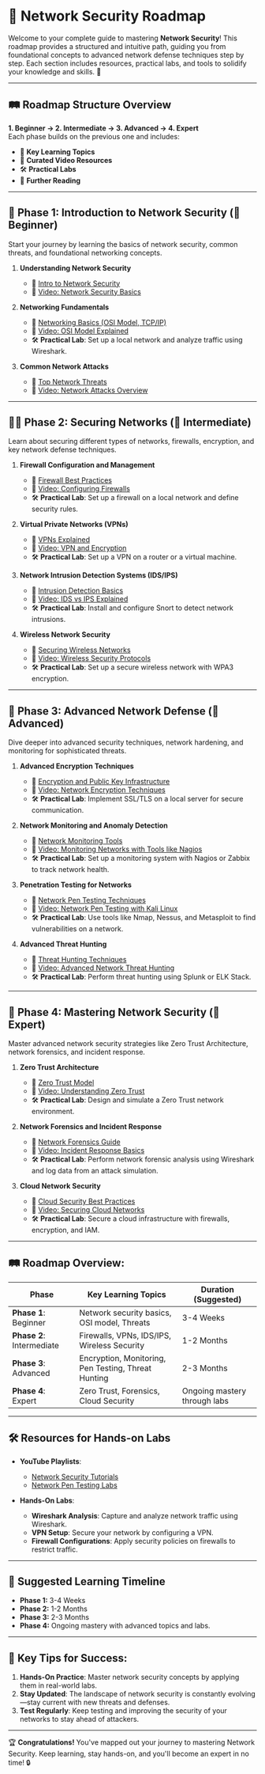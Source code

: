# 🚀 **Network Security Roadmap**  
Welcome to your complete guide to mastering **Network Security**! This roadmap provides a structured and intuitive path, guiding you from foundational concepts to advanced network defense techniques step by step. Each section includes resources, practical labs, and tools to solidify your knowledge and skills. 🔐

---

## 🛤️ **Roadmap Structure Overview**

**1. Beginner → 2. Intermediate → 3. Advanced → 4. Expert**  
Each phase builds on the previous one and includes:
- 🔗 **Key Learning Topics**
- 🎥 **Curated Video Resources**
- 🛠️ **Practical Labs**
- 📖 **Further Reading**

---

## 🎯 **Phase 1: Introduction to Network Security (🚶 Beginner)**  
Start your journey by learning the basics of network security, common threats, and foundational networking concepts.

1. **Understanding Network Security**
   - 📖 [Intro to Network Security](https://www.coursera.org/learn/network-security)
   - 🎥 [Video: Network Security Basics](https://www.youtube.com/watch?v=IjwlpERokN4)

2. **Networking Fundamentals**
   - 📖 [Networking Basics (OSI Model, TCP/IP)](https://www.comptia.org/content/guides/networking-basics)
   - 🎥 [Video: OSI Model Explained](https://www.youtube.com/watch?v=vv4y_uOneC0)
   - 🛠️ **Practical Lab**: Set up a local network and analyze traffic using Wireshark.

3. **Common Network Attacks**
   - 📖 [Top Network Threats](https://owasp.org/www-community/attacks/)
   - 🎥 [Video: Network Attacks Overview](https://www.youtube.com/watch?v=Vu44mGvgsHc)

---

## 🏃‍♂️ **Phase 2: Securing Networks (🏃 Intermediate)**  
Learn about securing different types of networks, firewalls, encryption, and key network defense techniques.

1. **Firewall Configuration and Management**
   - 📖 [Firewall Best Practices](https://www.cisco.com/c/en/us/products/security/firewalls.html)
   - 🎥 [Video: Configuring Firewalls](https://www.youtube.com/watch?v=1udYzktT3EI)
   - 🛠️ **Practical Lab**: Set up a firewall on a local network and define security rules.

2. **Virtual Private Networks (VPNs)**
   - 📖 [VPNs Explained](https://www.cisco.com/c/en/us/products/security/vpn-endpoint-security-clients/what-is-vpn.html)
   - 🎥 [Video: VPN and Encryption](https://www.youtube.com/watch?v=9Dn2dG2pGUA)
   - 🛠️ **Practical Lab**: Set up a VPN on a router or a virtual machine.

3. **Network Intrusion Detection Systems (IDS/IPS)**
   - 📖 [Intrusion Detection Basics](https://www.cisco.com/c/en/us/products/security/intrusion-prevention-system-ips/index.html)
   - 🎥 [Video: IDS vs IPS Explained](https://www.youtube.com/watch?v=kvUMJwqrY4A)
   - 🛠️ **Practical Lab**: Install and configure Snort to detect network intrusions.

4. **Wireless Network Security**
   - 📖 [Securing Wireless Networks](https://www.cisco.com/c/en/us/solutions/small-business/resource-center/networking/wireless-network-security.html)
   - 🎥 [Video: Wireless Security Protocols](https://www.youtube.com/watch?v=g8Qv7ZymzmU)
   - 🛠️ **Practical Lab**: Set up a secure wireless network with WPA3 encryption.

---

## 🚀 **Phase 3: Advanced Network Defense (🚀 Advanced)**  
Dive deeper into advanced security techniques, network hardening, and monitoring for sophisticated threats.

1. **Advanced Encryption Techniques**
   - 📖 [Encryption and Public Key Infrastructure](https://www.cloudflare.com/learning/ssl/what-is-public-key-infrastructure-pki/)
   - 🎥 [Video: Network Encryption Techniques](https://www.youtube.com/watch?v=I2VtTqEyYro)
   - 🛠️ **Practical Lab**: Implement SSL/TLS on a local server for secure communication.

2. **Network Monitoring and Anomaly Detection**
   - 📖 [Network Monitoring Tools](https://www.solarwinds.com/network-monitoring-software)
   - 🎥 [Video: Monitoring Networks with Tools like Nagios](https://www.youtube.com/watch?v=7hQXA2aVYZU)
   - 🛠️ **Practical Lab**: Set up a monitoring system with Nagios or Zabbix to track network health.

3. **Penetration Testing for Networks**
   - 📖 [Network Pen Testing Techniques](https://owasp.org/www-project-penetration-testing/)
   - 🎥 [Video: Network Pen Testing with Kali Linux](https://www.youtube.com/watch?v=8pkDgfFCR3I)
   - 🛠️ **Practical Lab**: Use tools like Nmap, Nessus, and Metasploit to find vulnerabilities on a network.

4. **Advanced Threat Hunting**
   - 📖 [Threat Hunting Techniques](https://www.crowdstrike.com/cybersecurity-101/threat-hunting/)
   - 🎥 [Video: Advanced Network Threat Hunting](https://www.youtube.com/watch?v=pznDxomOwXs)
   - 🛠️ **Practical Lab**: Perform threat hunting using Splunk or ELK Stack.

---

## 🏅 **Phase 4: Mastering Network Security (🏅 Expert)**  
Master advanced network security strategies like Zero Trust Architecture, network forensics, and incident response.

1. **Zero Trust Architecture**
   - 📖 [Zero Trust Model](https://www.nist.gov/news-events/news/2019/09/zero-trust-architecture)
   - 🎥 [Video: Understanding Zero Trust](https://www.youtube.com/watch?v=0m1aP3fML1o)
   - 🛠️ **Practical Lab**: Design and simulate a Zero Trust network environment.

2. **Network Forensics and Incident Response**
   - 📖 [Network Forensics Guide](https://www.sans.org/white-papers/33901/)
   - 🎥 [Video: Incident Response Basics](https://www.youtube.com/watch?v=o7yIAO92K5w)
   - 🛠️ **Practical Lab**: Perform network forensic analysis using Wireshark and log data from an attack simulation.

3. **Cloud Network Security**
   - 📖 [Cloud Security Best Practices](https://aws.amazon.com/security/)
   - 🎥 [Video: Securing Cloud Networks](https://www.youtube.com/watch?v=TSyc3bmex9Q)
   - 🛠️ **Practical Lab**: Secure a cloud infrastructure with firewalls, encryption, and IAM.

---

## 🛤️ **Roadmap Overview:**

| **Phase**             | **Key Learning Topics**                           | **Duration (Suggested)**  |
|-----------------------|---------------------------------------------------|---------------------------|
| **Phase 1**: Beginner | Network security basics, OSI model, Threats       | 3-4 Weeks                 |
| **Phase 2**: Intermediate | Firewalls, VPNs, IDS/IPS, Wireless Security | 1-2 Months                |
| **Phase 3**: Advanced  | Encryption, Monitoring, Pen Testing, Threat Hunting| 2-3 Months               |
| **Phase 4**: Expert    | Zero Trust, Forensics, Cloud Security            | Ongoing mastery through labs|

---

## 🛠️ **Resources for Hands-on Labs**  
- **YouTube Playlists**:
  - [Network Security Tutorials](https://www.youtube.com/playlist?list=PLBf0hzazHTGNTt5npNQ0DDiAKU9pBwpX5)
  - [Network Pen Testing Labs](https://www.youtube.com/watch?v=8pkDgfFCR3I)

- **Hands-On Labs**:
  - **Wireshark Analysis**: Capture and analyze network traffic using Wireshark.
  - **VPN Setup**: Secure your network by configuring a VPN.
  - **Firewall Configurations**: Apply security policies on firewalls to restrict traffic.

---

## 📅 **Suggested Learning Timeline**  
- **Phase 1:** 3-4 Weeks  
- **Phase 2:** 1-2 Months  
- **Phase 3:** 2-3 Months  
- **Phase 4:** Ongoing mastery with advanced topics and labs.

---

## 🎯 **Key Tips for Success:**

1. **Hands-On Practice**: Master network security concepts by applying them in real-world labs.
2. **Stay Updated**: The landscape of network security is constantly evolving—stay current with new threats and defenses.
3. **Test Regularly**: Keep testing and improving the security of your networks to stay ahead of attackers.

---

🏆 **Congratulations!** You've mapped out your journey to mastering Network Security. Keep learning, stay hands-on, and you'll become an expert in no time! 🔒